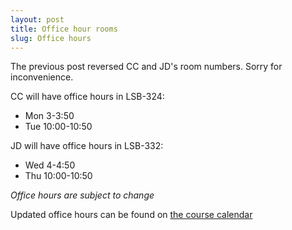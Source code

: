 ```yaml
---
layout: post
title: Office hour rooms
slug: Office hours
---
```


The previous post reversed CC and JD's room numbers. Sorry for inconvenience.

CC will have office hours in LSB-324:

* Mon 3-3:50
* Tue 10:00-10:50

JD will have office hours in LSB-332:

* Wed 4-4:50
* Thu 10:00-10:50

_Office hours are subject to change_

Updated office hours can be found on [the course calendar](https://calendar.google.com/calendar/embed?src=f9g0s57fganutu9q5ugp5jhmuo%40group.calendar.google.com&ctz=America/Toronto)



